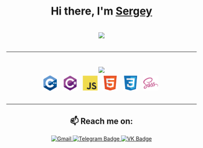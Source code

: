 <h1 align="center">Hi there, I'm <a href="https://github.com/devopengin" target="_blank">Sergey</a> 

<p align="center">
  <a href="https://github.com/DenverCoder1/readme-typing-svg"><img src="https://readme-typing-svg.herokuapp.com/?lines=Junior%20Software%20Developer;&font=Fira%20Code&center=true&width=440&height=45&color=2336BCF7&vCenter=true&size=20"></a>
</p>

---
<!--# 📊 GitHub Stats:-->
<!--![](https://github-readme-stats.vercel.app/api?username=kirrishima&theme=cobalt&hide_border=false&include_all_commits=true&count_private=false)<br/>
![](https://github-readme-streak-stats.herokuapp.com/?user=kirrishima&theme=cobalt&hide_border=false)<br/> -->
<div align="center">
  <img src="https://github-readme-stats.vercel.app/api/top-langs/?username=devopengin&theme=tokyonight&hide_border=true&include_all_commits=true&count_private=true&layout=compact"/>
</div>
<!--# 💻 Tech Stack:-->
<div align="center">
  <img src="https://github.com/devicons/devicon/blob/master/icons/cplusplus/cplusplus-original.svg" width="40" height="40" alt="C++" title="C++"/>&nbsp;
  <img src="https://github.com/devicons/devicon/blob/master/icons/csharp/csharp-original.svg" width="40" height="40" alt="C#" title="C#"/>&nbsp;
  <img src="https://github.com/devicons/devicon/blob/master/icons/javascript/javascript-original.svg" width="40" height="40" alt="JavaScript" title="JavaScript"/>&nbsp;
  <img src="https://github.com/devicons/devicon/blob/master/icons/html5/html5-original.svg" width="40" height="40" alt="HTML5" title="HTML5"/>&nbsp;
  <img src="https://github.com/devicons/devicon/blob/master/icons/css3/css3-original.svg" width="40" height="40" alt="CSS3" title="CSS3"/>&nbsp;
  <img src="https://github.com/devicons/devicon/blob/master/icons/sass/sass-original.svg" width="40" height="40" alt="Sass" title="Sass"/>&nbsp;
</div>

---
<h2 align="center">📫 Reach me on:</h2>
<p align="center">
  <a href="mailto:sergey12.kravchenko@gmail.com">
    <img src="https://img.shields.io/badge/Gmail-D14836?style=for-the-badge&logo=gmail&logoColor=white" alt="Gmail"/>
  </a>
  <a href="https://t.me/bettercallfor">
    <img src="https://img.shields.io/badge/Telegram-blue?style=for-the-badge&logo=telegram&logoColor=white" alt="Telegram Badge"/>
  </a>
  <a href="https://vk.com/skravchenko1">
    <img src="https://img.shields.io/badge/VK-blue?style=for-the-badge&logo=VK&logoColor=white" alt="VK Badge"/>
  </a>
</p>

